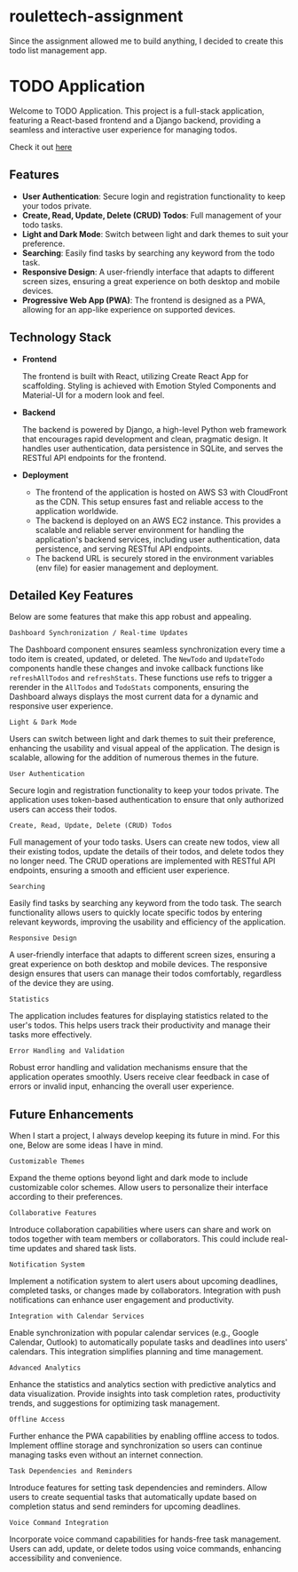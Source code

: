 # roulettech-assignment

Since the assignment allowed me to build anything, I decided to create this todo list management app.

# TODO Application

Welcome to TODO Application. This project is a full-stack application, featuring a React-based frontend and a Django backend, providing a seamless and interactive user experience for managing todos.

Check it out [here](http://d12eo7gxjc1eku.cloudfront.net)

## Features

- **User Authentication**: Secure login and registration functionality to keep your todos private.
- **Create, Read, Update, Delete (CRUD) Todos**: Full management of your todo tasks.
- **Light and Dark Mode**: Switch between light and dark themes to suit your preference.
- **Searching**: Easily find tasks by searching any keyword from the todo task.
- **Responsive Design**: A user-friendly interface that adapts to different screen sizes, ensuring a great experience on both desktop and mobile devices.
- **Progressive Web App (PWA)**: The frontend is designed as a PWA, allowing for an app-like experience on supported devices.

## Technology Stack

- **Frontend**

  The frontend is built with React, utilizing Create React App for scaffolding. Styling is achieved with Emotion Styled Components and Material-UI for a modern look and feel.
  
- **Backend**

  The backend is powered by Django, a high-level Python web framework that encourages rapid development and clean, pragmatic design. It handles user authentication, data persistence in SQLite, and serves the RESTful API endpoints for the frontend.
  
- **Deployment**
  - The frontend of the application is hosted on AWS S3 with CloudFront as the CDN. This setup ensures fast and reliable access to the application worldwide.
  - The backend is deployed on an AWS EC2 instance. This provides a scalable and reliable server environment for handling the application's backend services, including user authentication, data persistence, and serving RESTful API endpoints.
  - The backend URL is securely stored in the environment variables (env file) for easier management and deployment.

## Detailed Key Features
Below are some features that make this app robust and appealing.

`Dashboard Synchronization / Real-time Updates`

The Dashboard component ensures seamless synchronization every time a todo item is created, updated, or deleted. The `NewTodo` and `UpdateTodo` components handle these changes and invoke callback functions like `refreshAllTodos` and `refreshStats`. These functions use refs to trigger a rerender in the `AllTodos` and `TodoStats` components, ensuring the Dashboard always displays the most current data for a dynamic and responsive user experience.

`Light & Dark Mode`

Users can switch between light and dark themes to suit their preference, enhancing the usability and visual appeal of the application. The design is scalable, allowing for the addition of numerous themes in the future.

`User Authentication`

Secure login and registration functionality to keep your todos private. The application uses token-based authentication to ensure that only authorized users can access their todos. 

`Create, Read, Update, Delete (CRUD) Todos`

Full management of your todo tasks. Users can create new todos, view all their existing todos, update the details of their todos, and delete todos they no longer need. The CRUD operations are implemented with RESTful API endpoints, ensuring a smooth and efficient user experience.

`Searching`

Easily find tasks by searching any keyword from the todo task. The search functionality allows users to quickly locate specific todos by entering relevant keywords, improving the usability and efficiency of the application.

`Responsive Design`

A user-friendly interface that adapts to different screen sizes, ensuring a great experience on both desktop and mobile devices. The responsive design ensures that users can manage their todos comfortably, regardless of the device they are using.

`Statistics`

The application includes features for displaying statistics related to the user's todos. This helps users track their productivity and manage their tasks more effectively.
  
`Error Handling and Validation`

Robust error handling and validation mechanisms ensure that the application operates smoothly. Users receive clear feedback in case of errors or invalid input, enhancing the overall user experience.

## Future Enhancements
When I start a project, I always develop keeping its future in mind. For this one, Below are some ideas I have in mind.

`Customizable Themes`

Expand the theme options beyond light and dark mode to include customizable color schemes. Allow users to personalize their interface according to their preferences.

`Collaborative Features` 

Introduce collaboration capabilities where users can share and work on todos together with team members or collaborators. This could include real-time updates and shared task lists.

`Notification System` 

Implement a notification system to alert users about upcoming deadlines, completed tasks, or changes made by collaborators. Integration with push notifications can enhance user engagement and productivity.

`Integration with Calendar Services` 

Enable synchronization with popular calendar services (e.g., Google Calendar, Outlook) to automatically populate tasks and deadlines into users' calendars. This integration simplifies planning and time management.

`Advanced Analytics` 

Enhance the statistics and analytics section with predictive analytics and data visualization. Provide insights into task completion rates, productivity trends, and suggestions for optimizing task management.

`Offline Access` 

Further enhance the PWA capabilities by enabling offline access to todos. Implement offline storage and synchronization so users can continue managing tasks even without an internet connection.

`Task Dependencies and Reminders` 

Introduce features for setting task dependencies and reminders. Allow users to create sequential tasks that automatically update based on completion status and send reminders for upcoming deadlines.

`Voice Command Integration`

Incorporate voice command capabilities for hands-free task management. Users can add, update, or delete todos using voice commands, enhancing accessibility and convenience.
